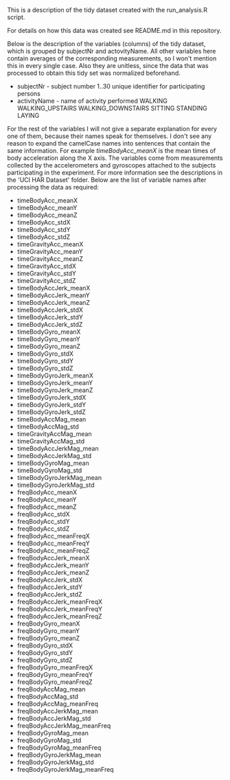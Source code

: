 This is a description of the tidy dataset created with the 
run_analysis.R script.

For details on how this data was created see README.md in 
this repository.

Below is the description of the variables (columns) of the 
tidy dataset, which is grouped by subjectNr and actovityName. 
All other variables here contain averages of the 
corresponding measurements, so I won't mention this in every 
single case. Also they are unitless, since the data that 
was processed to obtain this tidy set was normalized beforehand.

* subjectNr - subject number
		   1..30 unique identifier for participating persons
* activityName - name of activity performed
			WALKING
			WALKING_UPSTAIRS
			WALKING_DOWNSTAIRS
			SITTING
			STANDING
			LAYING
			
For the rest of the variables I will not give a separate explanation for 
every one of them, because their names speak for themselves. I don't 
see any reason to expand the camelCase names into sentences that contain 
the same information. 
For example *timeBodyAcc_meanX* is the mean times of body acceleration 
along the X axis. The variables come from measurements collected by the 
accelerometers and gyroscopes attached to the subjects participating 
in the experiment. For more information see the descriptions in the 
'UCI HAR Dataset' folder. Below are the list of variable names after 
processing the data as required:
* timeBodyAcc_meanX
* timeBodyAcc_meanY
* timeBodyAcc_meanZ
* timeBodyAcc_stdX
* timeBodyAcc_stdY
* timeBodyAcc_stdZ
* timeGravityAcc_meanX
* timeGravityAcc_meanY
* timeGravityAcc_meanZ
* timeGravityAcc_stdX
* timeGravityAcc_stdY
* timeGravityAcc_stdZ
* timeBodyAccJerk_meanX
* timeBodyAccJerk_meanY
* timeBodyAccJerk_meanZ
* timeBodyAccJerk_stdX
* timeBodyAccJerk_stdY
* timeBodyAccJerk_stdZ
* timeBodyGyro_meanX
* timeBodyGyro_meanY
* timeBodyGyro_meanZ
* timeBodyGyro_stdX
* timeBodyGyro_stdY
* timeBodyGyro_stdZ
* timeBodyGyroJerk_meanX
* timeBodyGyroJerk_meanY
* timeBodyGyroJerk_meanZ
* timeBodyGyroJerk_stdX
* timeBodyGyroJerk_stdY
* timeBodyGyroJerk_stdZ
* timeBodyAccMag_mean
* timeBodyAccMag_std
* timeGravityAccMag_mean
* timeGravityAccMag_std
* timeBodyAccJerkMag_mean
* timeBodyAccJerkMag_std
* timeBodyGyroMag_mean
* timeBodyGyroMag_std
* timeBodyGyroJerkMag_mean
* timeBodyGyroJerkMag_std
* freqBodyAcc_meanX
* freqBodyAcc_meanY
* freqBodyAcc_meanZ
* freqBodyAcc_stdX
* freqBodyAcc_stdY
* freqBodyAcc_stdZ
* freqBodyAcc_meanFreqX
* freqBodyAcc_meanFreqY
* freqBodyAcc_meanFreqZ
* freqBodyAccJerk_meanX
* freqBodyAccJerk_meanY
* freqBodyAccJerk_meanZ
* freqBodyAccJerk_stdX
* freqBodyAccJerk_stdY
* freqBodyAccJerk_stdZ
* freqBodyAccJerk_meanFreqX
* freqBodyAccJerk_meanFreqY
* freqBodyAccJerk_meanFreqZ
* freqBodyGyro_meanX
* freqBodyGyro_meanY
* freqBodyGyro_meanZ
* freqBodyGyro_stdX
* freqBodyGyro_stdY
* freqBodyGyro_stdZ
* freqBodyGyro_meanFreqX
* freqBodyGyro_meanFreqY
* freqBodyGyro_meanFreqZ
* freqBodyAccMag_mean
* freqBodyAccMag_std
* freqBodyAccMag_meanFreq
* freqBodyAccJerkMag_mean
* freqBodyAccJerkMag_std
* freqBodyAccJerkMag_meanFreq
* freqBodyGyroMag_mean
* freqBodyGyroMag_std
* freqBodyGyroMag_meanFreq
* freqBodyGyroJerkMag_mean
* freqBodyGyroJerkMag_std
* freqBodyGyroJerkMag_meanFreq

